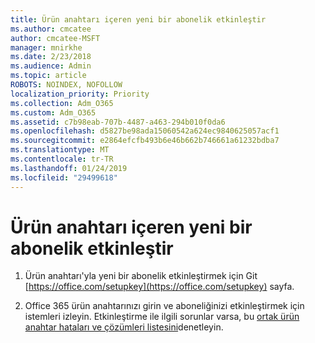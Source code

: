 ```yaml
---
title: Ürün anahtarı içeren yeni bir abonelik etkinleştir
ms.author: cmcatee
author: cmcatee-MSFT
manager: mnirkhe
ms.date: 2/23/2018
ms.audience: Admin
ms.topic: article
ROBOTS: NOINDEX, NOFOLLOW
localization_priority: Priority
ms.collection: Adm_O365
ms.custom: Adm_O365
ms.assetid: c7b98eab-707b-4487-a463-294b010f0da6
ms.openlocfilehash: d5827be98ada15060542a624ec9840625057acf1
ms.sourcegitcommit: e2864efcfb493b6e46b662b746661a61232bdba7
ms.translationtype: MT
ms.contentlocale: tr-TR
ms.lasthandoff: 01/24/2019
ms.locfileid: "29499618"
---
```

# <a name="activate-a-new-subscription-with-a-product-key"></a>Ürün anahtarı içeren yeni bir abonelik etkinleştir

1. Ürün anahtarı'yla yeni bir abonelik etkinleştirmek için Git [https://office.com/setupkey](https://office.com/setupkey) sayfa. 
    
2. Office 365 ürün anahtarınızı girin ve aboneliğinizi etkinleştirmek için istemleri izleyin. Etkinleştirme ile ilgili sorunlar varsa, bu [ortak ürün anahtar hataları ve çözümleri listesini](https://support.office.com/article/88d337ab-e7b1-43eb-a25e-7d6204e91099)denetleyin.
    

